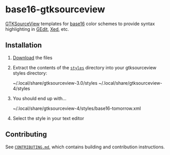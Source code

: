 # base16-gtksourceview

[GTKSourceView](https://wiki.gnome.org/Projects/GtkSourceView) templates for [base16] color schemes to provide syntax highlighting in [GEdit](https://help.ubuntu.com/community/gedit), [Xed](https://github.com/linuxmint/xed), etc.

## Installation

1. [Download](https://github.com/RobLoach/base16-gtksourceview/archive/refs/heads/master.zip) the files

2. Extract the contents of the [`styles`](styles) directory into your gtksourceview styles directory:

    ~/.local/share/gtksourceview-3.0/styles
    ~/.local/share/gtksourceview-4/styles

3. You should end up with...

    ~/.local/share/gtksourceview-4/styles/base16-tomorrow.xml

4. Select the style in your text editor

## Contributing

See [`CONTRIBUTING.md`], which contains building and contribution
instructions.

[base16]: https://github.com/tinted-theming/home
[`CONTRIBUTING.md`]: CONTRIBUTING.md
